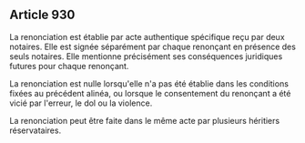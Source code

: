 Article 930
----
La renonciation est établie par acte authentique spécifique reçu par deux
notaires. Elle est signée séparément par chaque renonçant en présence des seuls
notaires. Elle mentionne précisément ses conséquences juridiques futures pour
chaque renonçant.

La renonciation est nulle lorsqu'elle n'a pas été établie dans les conditions
fixées au précédent alinéa, ou lorsque le consentement du renonçant a été vicié
par l'erreur, le dol ou la violence.

La renonciation peut être faite dans le même acte par plusieurs héritiers
réservataires.
